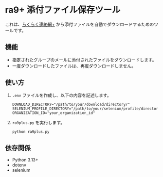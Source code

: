 # ra9+ 添付ファイル保存ツール

これは、[らくらく連絡網+](https://ra9plus.jp/) から添付ファイルを自動でダウンロードするためのツールです。

## 機能

*   指定されたグループのメールに添付されたファイルをダウンロードします。
*   一度ダウンロードしたファイルは、再度ダウンロードしません。

## 使い方

1.  `.env` ファイルを作成し、以下の内容を記述します。
    ```
    DOWNLOAD_DIRECTORY="/path/to/your/download/directory/"
    SELENIUM_PROFILE_DIRECTORY="/path/to/your/selenium/profile/directory"
    ORGANIZATION_ID="your_organization_id"
    ```
2.  `ra9plus.py` を実行します。
    ```bash
    python ra9plus.py
    ```

## 依存関係

*   Python 3.13+
*   dotenv
*   selenium
